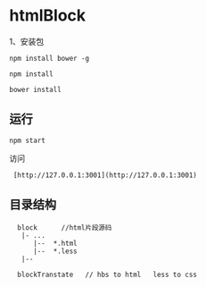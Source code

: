 # htmlBlock


1、安装包
```
npm install bower -g

npm install

bower install

```

## 运行
```
npm start
```
访问
```
 [http://127.0.0.1:3001](http://127.0.0.1:3001)
```

## 目录结构
```
  block      //html片段源码
   |- ...
      |--  *.html
      |--  *.less
   |--
   
  blockTranstate   // hbs to html   less to css
  
  ```
  

